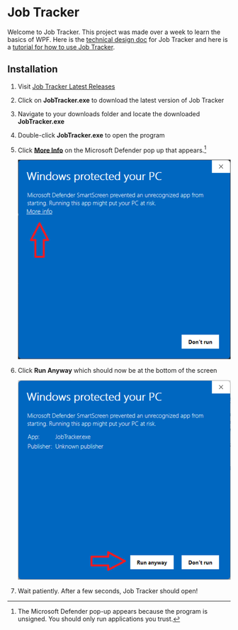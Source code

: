 # Job Tracker
Welcome to Job Tracker. This project was made over a week to learn the basics of WPF. Here is the [technical design doc](Documents/JobTrackerDoc.md) for Job Tracker and here is a [tutorial for how to use Job Tracker](Documents/JobTrackerHowTo.md).

## Installation
1. Visit [Job Tracker Latest Releases](https://github.com/cobyw/JobTracker/releases/latest)
2. Click on **JobTracker.exe** to download the latest version of Job Tracker
3. Navigate to your downloads folder and locate the downloaded **JobTracker.exe**
4. Double-click **JobTracker.exe** to open the program
4. Click <u>**More Info**</u> on the Microsoft Defender pop up that appears.[^1]

    ![WindowsProtected1](/Documents/images/WindowsProtected1.png "A pop up from Windows Defender showing that Windows protected your PC. There is an arrow pointing to More Info.")

6. Click **Run Anyway** which should now be at the bottom of the screen

    ![WindowsProtected2](/Documents/images/WindowsProtected2.png "Image showing the UI with sections labled by letter.")

7. Wait patiently. After a few seconds, Job Tracker should open!


[^1]: The Microsoft Defender pop-up appears because the program is unsigned. You should only run applications you trust.
